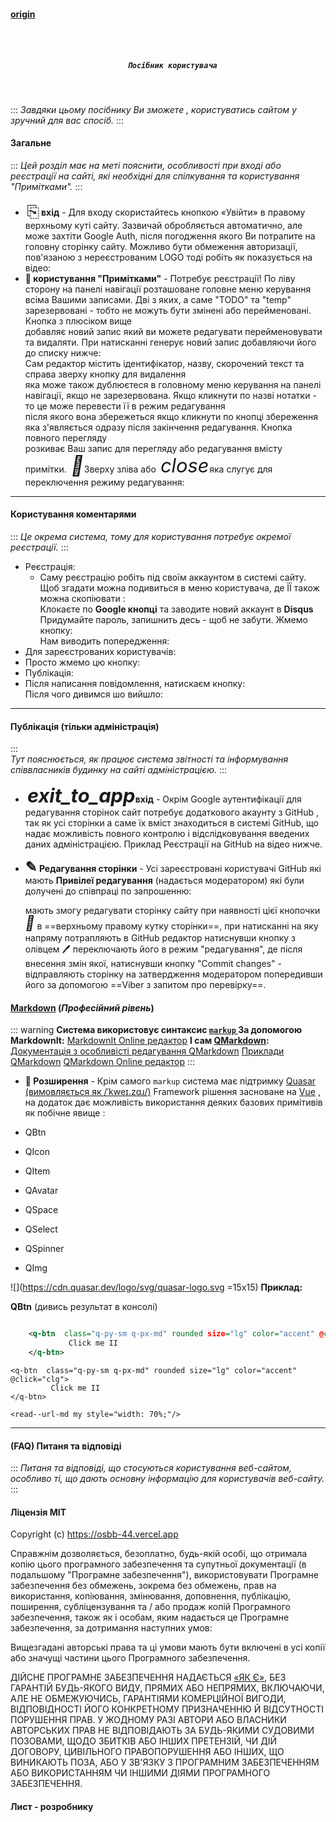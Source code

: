 #### [origin](https://osbb-44.vercel.app/#/manual)

<h5 align="center">
  <br>
  <div class="row flex-center"><div class="manual-logo-200"></div></div>
  <br>

      Посібник користувача
      
  <br>
</h5>

:::
_Завдяки цьому посібнику Ви зможете , 
користуватись сайтом у зручний для вас спосіб._
:::

#### Загальне

:::
_Цей розділ має на меті пояснити, 
особливості при вході або реєстрації на сайті, 
які необхідні для спілкування та користування
"Примітками"._
:::

* <span style="font-size: 1.8em; color: var(--q-color-primary); position: relative; top: 0.1em; padding: 0 0.1em; ">⎘</span>**вхід** - Для входу скористайтесь кнопкою «Увійти» в правому верхньому куті сайту. Зазвичай обробляється автоматично, але може захтіти Google Auth, після погодження якого Ви потрапите на головну сторінку сайту. Можливо бути обмеження авторизації, пов'язаною з нереєстрованим LOGO тоді робіть як показується на відео:<div src="https://www.youtube.com/embed/Waqyp4VvRv0?rel=0" />
* **📝 користування "Примітками"** - Потребує реєстрації! По ліву сторону на панелі навігації розташоване головне меню керування <div type="loc-img" src="https://i.ibb.co/wdmRTbV/notes-1.jpg"></div> всіма Вашими записами. Дві з яких, а саме "TODO" та "temp"<div type="loc-img" src="https://i.ibb.co/TmP939n/notes-2.jpg"></div>зарезервовані - тобто не можуть бути змінені або перейменовані. Кнопка з плюсіком вище <div type="loc-img" src="https://i.ibb.co/3Bw8HQ3/notes-3.jpg"></div> добавляє новий запис який ви можете редагувати перейменовувати та видаляти. При натисканні генерує новий запис добавляючи його до списку нижче: <div type="loc-img" src="https://i.ibb.co/XVZsdt2/notes-4.jpg"></div>Сам редактор містить ідентифікатор, назву, скорочений текст та справа зверху кнопку для видалення<div type="loc-img" src="https://i.ibb.co/SJmQVw0/notes-5.jpg"></div> яка може також дублюєтеся в головному меню керування на панелі навігації, якщо не зарезервована. Якщо кликнути по назві нотатки - то це може перевести її в режим редагування <div type="loc-img" src="https://i.ibb.co/ry075H8/notes-6.jpg"></div> після якого вона збережеться якщо кликнути по кнопці збереження <div type="loc-img" src="https://i.ibb.co/MPHBLQ4/notes-7.jpg"></div> яка з'являється одразу після закінчення редагування. Кнопка повного перегляду <div type="loc-img" src="https://i.ibb.co/Vqsq7DY/notes-8.jpg"></div> розкиває Ваш запис для перегляду або редагування вмісту примітки. <i aria-hidden="true" class="xtjoy-icon xtjoy-icon--btn" style="font-size: 2.2em; left: 0.1em; position: relative; top: -0em; color: var(--q-color-primary); "></i> Зверху зліва або <i aria-hidden="true" role="presentation" class="material-icons q-icon notranslate" style="font-size: 2.2em; left: 0.1em; position: relative; top: -0em; color: var(--q-color-primary); ">close</i> яка слугує для переключення режиму редагування:<div type="loc-img" src="https://i.ibb.co/hWcbJHp/notes-9.jpg"></div>

---

#### Користування коментарями

:::
_Це окрема система, тому для користування потребує окремої реєстрації._
:::

<div type="loc-img" src="https://i.ibb.co/sKFqrVn/comments-0.jpg">

* Реєстрація:
  + Саму реєстрацію робіть під своїм аккаунтом в системі сайту. Щоб згадати можна подивиться в меню користувача, де ЇЇ також можна скопіювати :<div type="loc-img" src="https://i.ibb.co/8cPn9pQ/comments-2.jpg"></div> Клокаєте по **Google кнопці** та заводите новий аккаунт в **Disqus** <div type="loc-img" src="https://i.ibb.co/JySxCcn/comments-3.jpg"></div> Придумайте пароль, запишнить десь - щоб не забути. Жмемо кнопку: <div type="loc-img" src="https://i.ibb.co/52SFbD9/comments-4.jpg"></div> Нам виводить попередження:<div type="loc-img" src="https://i.ibb.co/sF99Fpx/comments-5.jpg"></div>
* Для зареєстрованих користувачів:
* Просто жмемо цю кнопку:<div type="loc-img" src="https://i.ibb.co/84dZ0Z3/comments-8.jpg"></div>
* Публікація:
* Після написання повідомлення, натискаєм кнопку:<div type="loc-img" src="https://i.ibb.co/yh4mGKn/comments-6.jpg"></div> Після чого дивимся шо вийшло:<div type="loc-img" src="https://i.ibb.co/g4WvZQR/comments-7.jpg"></div>

---

#### Публікація (тільки адміністрація)

:::  
_Тут пояснюється, 
як працює система звітності
та інформування співвласників будинку на сайті адміністрацією._
:::

* **<i aria-hidden="true" role="presentation" class="material-icons q-icon notranslate" style="font-size: 2.2em; left: 0.1em; position: relative; top: -0em; color: var(--q-color-primary); ">exit_to_app</i> вхід** - Окрім Google аутентифікації для редагування сторінок сайт потребує додаткового акаунту з GitHub , так як усі сторінки а саме їх вміст знаходиться в системі GitHub, що надає можливість повного контролю і відслідковування введених даних адміністрацією. Приклад Реєстрації на GitHub на відео нижче.<div src="https://www.youtube.com/embed/TwBKImufRtQ?rel=0" />

* **<span style="font-size: 1.6em; ">✎</span> Редагування сторінки** - Усі зареєстровані користувачі GitHub які мають **Привілеї редагування** (надається модератором) які були долучені до співпраці по запрошенню:<div type="loc-img" src="https://i.ibb.co/D7gk0x4/git-Hub-pub-0.jpg"></div>мають змогу редагувати сторінку сайту при наявності цієї кнопочки <i aria-hidden="true" class="xtjoy-icon" style="font-size: 1.6em; position: relative; top: -0.093em; color: var(--q-color-primary); ">󱕱</i> в ==верхньому правому кутку сторінки==, при натисканні на яку напряму потрапляють в GitHub редактор натиснувши кнопку з олівцем 🖊️ переключають його в режим "редагування", де після внесення змін якої, натиснувши кнопку "Commit changes" - відправляють сторінку на затвердження модератором попередивши його за допомогою ==Viber з запитом про перевірку==.

#### [Markdown](https://www.markdownguide.org "Markdown is a lightweight markup language with plain-text-formatting syntax.") (**_Професійний рівень_**)

::: warning
**Система використовує синтаксис [ `markup` ](https://www.markdownguide.org "Markdown is a lightweight markup language with plain-text-formatting syntax.")**
**За допомогою MarkdownIt:**
[MarkdownIt Online редактор](https://markdown-it.github.io)
**І сам [QMarkdown](https://quasarframework.github.io/quasar-ui-qmarkdown/docs "A Quasar Framework Component"):**
[Документація з особливісті редагування QMarkdown](https://quasarframework.github.io/quasar-ui-qmarkdown/docs)
[Приклади QMarkdown](https://quasarframework.github.io/quasar-ui-qmarkdown/examples)
[QMarkdown Online редактор](https://quasarframework.github.io/quasar-ui-qmarkdown/demo)
:::

* **🤙 Розширення** - Крім самого `markup` система має підтримку [Quasar (вимовляється як /ˈkweɪ.zɑɹ/)](https://quasar.dev "Is an MIT licensed open-source Vue.js based framework, which allows you as a web developer to quickly create responsive++ websites/apps ") Framework рішення засноване на [Vue](https://vuejs.org "The Progressive JavaScript Framework") , на додаток дає можливість використання деяких базових примітивів як побічне явище :

* QBtn
* QIcon
* QItem
* QAvatar
* QSpace
* QSelect
* QSpinner
* QImg

![](https://cdn.quasar.dev/logo/svg/quasar-logo.svg =15x15) **Приклад:**

**QBtn** (дивись результат в консолі)

```xml

    <q-btn  class="q-py-sm q-px-md" rounded size="lg" color="accent" @click="clg">
             Click me II
    </q-btn>

```

<div class="fit row flex-center q-pt-md q-pb-xl" vue-cmp-wrapper>
 <vue-cmp>

    <q-btn  class="q-py-sm q-px-md" rounded size="lg" color="accent" @click="clg">
             Click me II
    </q-btn>

 </vue-cmp>
</div>

<div class="fit row flex-center q-pt-md q-pb-xl" vue-cmp-wrapper>
 <vue-cmp>

    <read--url-md my style="width: 70%;"/>

 </vue-cmp>
</div>

------

#### (FAQ) Питаня та відповіді

:::
*Питаня та відповіді, що стосуються користування веб-сайтом, особливо ті, що дають основну інформацію для користувачів веб-сайту.*
:::

<div
  type="disqus"
  isopen="true"
  title="Посібник користувача"
  description="Особливості при вході або реєстрації на сайті, а також публікації матеріалів адміністрацією"
  canonical="/#/manual"
  shortname="osbb-gr-44"

> </div>

#### Ліцензія MIT

Copyright (c) https://osbb-44.vercel.app

Справжнім дозволяється, безоплатно, будь-якій особі, що отримала копію цього програмного забезпечення та супутньої документації (в подальшому "Програмне забезпечення"), використовувати Програмне забезпечення без обмежень, зокрема без обмежень, прав на використання, копіювання, змінювання, доповнення, публікацію, поширення, субліцензування та / або продаж копій Програмного забезпечення, також як і особам, яким надається це Програмне забезпечення, за дотримання наступних умов:

Вищезгадані авторські права та ці умови мають бути включені в усі копії або значущі частини цього Програмного забезпечення.

ДІЙСНЕ ПРОГРАМНЕ ЗАБЕЗПЕЧЕННЯ НАДАЄТЬСЯ [«ЯК Є»](https://uk.wikipedia.org/w/index.php?title=ЯК_Є&action=edit&redlink=1), БЕЗ ГАРАНТІЙ БУДЬ-ЯКОГО ВИДУ, ПРЯМИХ АБО НЕПРЯМИХ, ВКЛЮЧАЮЧИ, АЛЕ НЕ ОБМЕЖУЮЧИСЬ, ГАРАНТІЯМИ КОМЕРЦІЙНОЇ ВИГОДИ, ВІДПОВІДНОСТІ ЙОГО КОНКРЕТНОМУ ПРИЗНАЧЕННЮ Й ВІДСУТНОСТІ ПОРУШЕННЯ ПРАВ. У ЖОДНОМУ РАЗІ АВТОРИ АБО ВЛАСНИКИ АВТОРСЬКИХ ПРАВ НЕ ВІДПОВІДАЮТЬ ЗА БУДЬ-ЯКИМИ СУДОВИМИ ПОЗОВАМИ, ЩОДО ЗБИТКІВ АБО ІНШИХ ПРЕТЕНЗІЙ, ЧИ ДІЙ ДОГОВОРУ, ЦИВІЛЬНОГО ПРАВОПОРУШЕННЯ АБО ІНШИХ, ЩО ВИНИКАЮТЬ ПОЗА, АБО У ЗВ'ЯЗКУ З ПРОГРАМНИМ ЗАБЕЗПЕЧЕННЯМ АБО ВИКОРИСТАННЯМ ЧИ ІНШИМИ ДІЯМИ ПРОГРАМНОГО ЗАБЕЗПЕЧЕННЯ.

#### Лист - розробнику

<div type="mail-to-dev"/>
